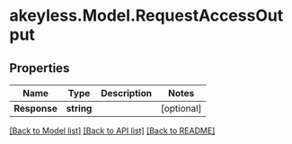 # akeyless.Model.RequestAccessOutput

## Properties

Name | Type | Description | Notes
------------ | ------------- | ------------- | -------------
**Response** | **string** |  | [optional] 

[[Back to Model list]](../README.md#documentation-for-models) [[Back to API list]](../README.md#documentation-for-api-endpoints) [[Back to README]](../README.md)

